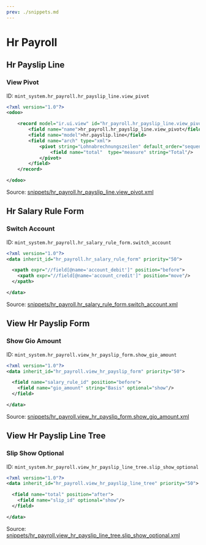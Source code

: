 ```yaml
---
prev: ./snippets.md
---
```

# Hr Payroll
## Hr Payslip Line  
### View Pivot  
ID: `mint_system.hr_payroll.hr_payslip_line.view_pivot`  
```xml
<?xml version="1.0"?>
<odoo>

    <record model="ir.ui.view" id="hr_payroll.hr_payslip_line.view_pivot">
        <field name="name">hr_payroll.hr_payslip_line.view_pivot</field>
        <field name="model">hr.payslip.line</field>
        <field name="arch" type="xml">
            <pivot string="Lohnabrechnungszeilen" default_order="sequence">
                <field name="total"  type="measure" string="Total"/>
            </pivot>
        </field>
    </record>

</odoo>
```

Source: [snippets/hr_payroll.hr_payslip_line.view_pivot.xml](https://github.com/Mint-System/Odoo-Development/tree/14.0/snippets/hr_payroll.hr_payslip_line.view_pivot.xml)

## Hr Salary Rule Form  
### Switch Account  
ID: `mint_system.hr_payroll.hr_salary_rule_form.switch_account`  
```xml
<?xml version="1.0"?>
<data inherit_id="hr_payroll.hr_salary_rule_form" priority="50">

  <xpath expr="//field[@name='account_debit']" position="before">
    <xpath expr="//field[@name='account_credit']" position="move"/>
  </xpath>

</data>
```

Source: [snippets/hr_payroll.hr_salary_rule_form.switch_account.xml](https://github.com/Mint-System/Odoo-Development/tree/14.0/snippets/hr_payroll.hr_salary_rule_form.switch_account.xml)

## View Hr Payslip Form  
### Show Gio Amount  
ID: `mint_system.hr_payroll.view_hr_payslip_form.show_gio_amount`  
```xml
<?xml version="1.0"?>
<data inherit_id="hr_payroll.view_hr_payslip_form" priority="50">

  <field name="salary_rule_id" position="before">
    <field name="gio_amount" string="Basis" optional="show"/>
  </field>

</data>
```

Source: [snippets/hr_payroll.view_hr_payslip_form.show_gio_amount.xml](https://github.com/Mint-System/Odoo-Development/tree/14.0/snippets/hr_payroll.view_hr_payslip_form.show_gio_amount.xml)

## View Hr Payslip Line Tree  
### Slip Show Optional  
ID: `mint_system.hr_payroll.view_hr_payslip_line_tree.slip_show_optional`  
```xml
<?xml version="1.0"?>
<data inherit_id="hr_payroll.view_hr_payslip_line_tree" priority="50">

  <field name="total" position="after">
    <field name="slip_id" optional="show"/>
  </field>

</data>
```

Source: [snippets/hr_payroll.view_hr_payslip_line_tree.slip_show_optional.xml](https://github.com/Mint-System/Odoo-Development/tree/14.0/snippets/hr_payroll.view_hr_payslip_line_tree.slip_show_optional.xml)

